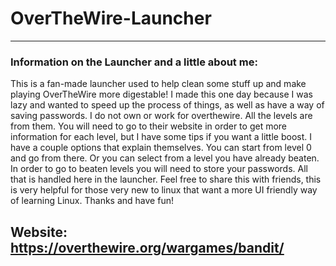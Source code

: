 # OverTheWire-Launcher
----------------------------------------------------------------------------------------------------------
### Information on the Launcher and a little about me: 

This is a fan-made launcher used to help clean some stuff up and make playing OverTheWire more digestable! 
I made this one day because I was lazy and wanted to speed up the process of things, as well as have 
a way of saving passwords. I do not own or work for overthewire. All the levels are from them.
You will need to go to their website in order to get more information for each level, but I have some 
tips if you want a little boost. I have a couple options that explain themselves. You can start from
level 0 and go from there. Or you can select from a level you have already beaten. In order to go to 
beaten levels you will need to store your passwords. All that is handled here in the launcher. Feel
free to share this with friends, this is very helpful for those very new to linux that want a more UI 
friendly way of learning Linux. Thanks and have fun!

Website: https://overthewire.org/wargames/bandit/
----------------------------------------------------------------------------------------------------------
